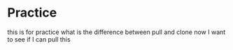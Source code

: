 # Practice
this is for practice
what is the difference between pull and clone
now I want to see if I can pull this 
